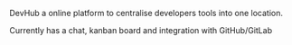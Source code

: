 DevHub a online platform to centralise developers tools into one location.

Currently has a chat, kanban board and integration with GitHub/GitLab
